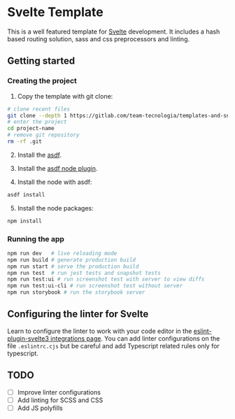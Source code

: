 # Svelte Template

This is a well featured template for [Svelte](https://svelte.dev/) development.
It includes a hash based routing solution, sass and css preprocessors and linting.

## Getting started

### Creating the project

1. Copy the template with git clone:

```sh
# clone recent files
git clone --depth 1 https://gitlab.com/team-tecnologia/templates-and-snippets/svelte-template project-name
# enter the project
cd project-name
# remove git repository
rm -rf .git
```

2. Install the [asdf](https://asdf-vm.com/).

3. Install the [asdf node plugin](https://github.com/asdf-vm/asdf-nodejs).

4. Install the node with asdf:
```sh
asdf install
```

5. Install the node packages:

```sh
npm install
```

### Running the app

```sh
npm run dev   # live reloading mode
npm run build # generate production build
npm run start # serve the production build
npm run test  # run jest tests and snapshot tests
npm run test:ui # run screenshot test with server to view diffs
npm run test:ui-cli # run screenshot test without server
npm run storybook # run the storybook server
```

## Configuring the linter for Svelte

Learn to configure the linter to work with your code editor in the
[eslint-plugin-svelte3 integrations page](https://github.com/sveltejs/eslint-plugin-svelte3/blob/master/INTEGRATIONS.md).
You can add linter configurations on the file `.eslintrc.cjs` but be careful and
add Typescript related rules only for typescript.

## TODO

* [ ] Improve linter configurations
* [ ] Add linting for SCSS and CSS
* [ ] Add JS polyfills
